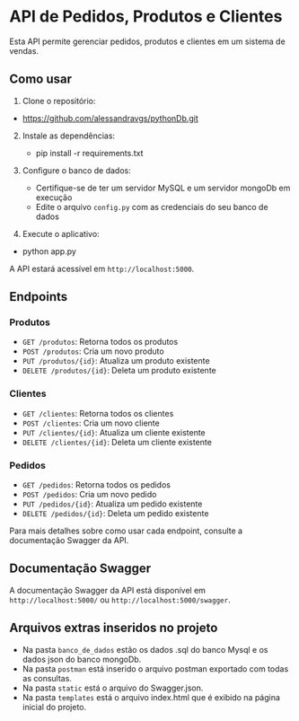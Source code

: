 # API de Pedidos, Produtos e Clientes

Esta API permite gerenciar pedidos, produtos e clientes em um sistema de vendas.

## Como usar

1. Clone o repositório:

  - https://github.com/alessandravgs/pythonDb.git

2. Instale as dependências:

   - pip install -r requirements.txt

3. Configure o banco de dados:

   - Certifique-se de ter um servidor MySQL e um servidor mongoDb em execução
   - Edite o arquivo `config.py` com as credenciais do seu banco de dados

4. Execute o aplicativo:

  - python app.py

A API estará acessível em `http://localhost:5000`.

## Endpoints

### Produtos

- `GET /produtos`: Retorna todos os produtos
- `POST /produtos`: Cria um novo produto
- `PUT /produtos/{id}`: Atualiza um produto existente
- `DELETE /produtos/{id}`: Deleta um produto existente

### Clientes

- `GET /clientes`: Retorna todos os clientes
- `POST /clientes`: Cria um novo cliente
- `PUT /clientes/{id}`: Atualiza um cliente existente
- `DELETE /clientes/{id}`: Deleta um cliente existente

### Pedidos

- `GET /pedidos`: Retorna todos os pedidos
- `POST /pedidos`: Cria um novo pedido
- `PUT /pedidos/{id}`: Atualiza um pedido existente
- `DELETE /pedidos/{id}`: Deleta um pedido existente

Para mais detalhes sobre como usar cada endpoint, consulte a documentação Swagger da API.

## Documentação Swagger

A documentação Swagger da API está disponível em `http://localhost:5000/` ou  `http://localhost:5000/swagger`.

## Arquivos extras inseridos no projeto

- Na pasta `banco_de_dados` estão os dados .sql do banco Mysql e os dados json do banco mongoDb.
- Na pasta `postman` está inserido o arquivo postman exportado com todas as consultas.
- Na pasta `static` está o arquivo do Swagger.json.
- Na pasta `templates` está o arquivo index.html que é exibido na página inicial do projeto.


